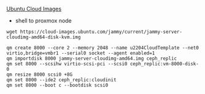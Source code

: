 [Ubuntu Cloud Images](https://cloud-images.ubuntu.com/)
- shell to proxmox node
```
wget https://cloud-images.ubuntu.com/jammy/current/jammy-server-cloudimg-amd64-disk-kvm.img

```
```
qm create 8000 --core 2 --memory 2048 --name u2204CloudTemplate --net0 virtio,bridge=vmbr1 --serial0 socket --agent enabled=1
qm importdisk 8000 jammy-server-cloudimg-amd64.img ceph_replic
qm set 8000 --scsihw virtio-scsi-pci --scsi0 ceph_replic:vm-8000-disk-0
qm resize 8000 scsi0 +8G
qm set 8000 --ide2 ceph_replic:cloudinit
qm set 8000 --boot c --bootdisk scsi0
```